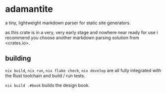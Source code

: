 # adamantite

a tiny, lightweight markdown parser for static site generators.

as this crate is in a very, very early stage and nowhere near ready for use i
recommend you choose another markdown parsing solution from <crates.io>.

## building

`nix build`, `nix run`, `nix flake check`, `nix develop` are all fully
integrated with the Rust toolchain and build / run tests.

`nix build .#book` builds the design book.
